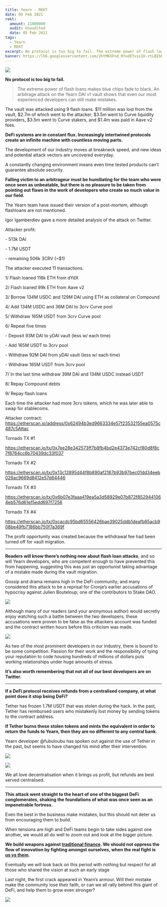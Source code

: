 ```yaml
---
title: Yearn - REKT
date: 05 Feb 2021
rekt: 
  amount: 11000000
  audit: Unaudited
  date: 05 Feb 2021
tags:
  - Yearn
  - REKT
excerpt: No protocol is too big to fail. The extreme power of flash loans makes blue chips fade to black. Even the mighty Yearn falls victim to the arbitrageur. Will Yearn be bailed out by CeFi?
banner: https://lh6.googleusercontent.com/2htMKXFnd_RYudETxssIO-ztLBIhBXwlq4jADQmX80p682WvwhLmjSjoYhE5spF_f_Yfan8DLIe4B2NwLLIec9tH5wt9H_RyRertgtKzELIVQrq3XTwFhwULAoP9BHzzmCeyqsWg
---
```


![](https://lh6.googleusercontent.com/2htMKXFnd_RYudETxssIO-ztLBIhBXwlq4jADQmX80p682WvwhLmjSjoYhE5spF_f_Yfan8DLIe4B2NwLLIec9tH5wt9H_RyRertgtKzELIVQrq3XTwFhwULAoP9BHzzmCeyqsWg)

**No protocol is too big to fail.**

> The extreme power of flash loans makes blue chips fade to black.
> An arbitrage attack on the Yearn DAI v1 vault shows that even our most experienced developers can still make mistakes.

The vault was attacked using 9 flash loans. $11 million was lost from the vault, $2.7m of which went to the attacker, $3.5m went to Curve liquidity providers, $3.5m went to Curve stakers, and $1.4m was paid in Aave v2 fees.

**DeFi systems are in constant flux. Increasingly intertwined protocols create an infinite machine with countless moving parts.**

The development of our industry moves at breakneck speed, and new ideas and potential attack vectors are uncovered everyday.

A constantly changing environment means even time tested products can’t guarantee absolute security.

**Falling victim to an arbitrageur must be humiliating for the team who were once seen as unbeatable, but there is no pleasure to be taken from pointing out flaws in the work of developers who create so much value in our field.**

The Yearn team have issued their version of a post-mortem, although flashloans are not mentioned.

Igor Igamberdiev gave a more detailed analysis of the attack on Twitter.

Attacker profit:

\- 513k DAI

\- 1.7M USDT

\- remaining 506k 3CRV (~$1)

The attacker executed 11 transactions.

1/ Flash loaned 116k ETH from dYdX

2/ Flash loaned 99k ETH from Aave v2

3/ Borrow 134M USDC and 129M DAI using ETH as collateral on Compound

4/ Add 134M USDC and 36M DAI to 3crv Curve pool

5/ Withdraw 165M USDT from 3crv Curve pool

6/ Repeat five times

\- Deposit 93M DAI to yDAI vault (less w/ each time)

\- Add 165M USDT to 3crv pool

\- Withdraw 92M DAI from yDAI vault (less w/ each time)

\- Withdraw 165M USDT from 3crv pool

7/ In the last time withdraw 39M DAI and 134M USDC instead USDT

8/ Repay Compound debts

9/ Repay flash loans

Each time the attacker had more 3crv tokens, which he was later able to swap for stablecoins.

Attacker contract: https://etherscan.io/address/0x62494b3ed9663334e57f23532155ea0575c487c5Attac

Tornado TX #1

https://etherscan.io/tx/0x7ee28e342573ff7b8fb4bd2e4373e742cf80d8f8c7f8764cc6b70439dc33f037

Tornado TX #2

https://etherscan.io/tx/0x13c12895d44f8b890af2187b93b97bec01dd34eeb026ac9669d8412e57d64446

Tornado TX #3

https://etherscan.io/tx/0x6b07e3faaa419ea5a3d58929e07b872f8529441064eb576d61ef5edd697f7256

Tornado TX #4

https://etherscan.io/tx/0xcacdc95bd65556426bae39025ddb1deafb65acb908be49fb7186bb750f7a369f

The profit opportunity was created because the withdrawal fee had been turned off for vault migration.

---

**Readers will know there’s nothing new about flash loan attacks**, and so will Yearn developers, who are competent enough to have prevented this from happening, suggesting this was just an opportunist taking advantage of a mistake made during the vault migration.

Gossip and drama remains high in the DeFi community; and many considered this attack to be a reprisal for Cronje’s earlier accusations of hypocrisy against Julien Bouteloup; one of the contributors to Stake DAO.

![](https://lh6.googleusercontent.com/JTjkSs0iTtatTK92Vs53mx1qb5FlCSkjxf9-BTxvo2BgB69Ftki6dPveLUvORlGpo4eH906UxH8ckMkkxwacqYO7e-itzE4eWMCZbbuQ4twuwni6lWYZAAwPaPJVInaOdAhqqxAH)

Although many of our readers (and your anonymous author) would secretly enjoy watching such a battle between the two developers, these accusations were proven to be false as the attackers account was funded and the contract written hours before this criticism was made.

![](https://lh6.googleusercontent.com/qK0b6N34P6dMIF4bt_pK08fPtPbcmI1dOmmXx3lThk76IKdsmEEyVpbl_5Yz9CqEFJoH4jQE0thf2uL30EnUd_h2Zq0ayyHk6PF14iiP7ZYSAzAktdMZzXTxA23UDgRt5IgUdcOE)

As two of the most prominent developers in our industry, there is bound to be some competition. Passion for their work and the responsibility of tying your reputation to code housing hundreds of millions of dollars puts working relationships under huge amounts of stress.

**It’s also worth remembering that not all of our best developers are on Twitter.**

---

**If a DeFi protocol receives refunds from a centralised company, at what point does it stop being DeFi?**

Tether has frozen 1.7M USDT that was stolen during the hack. In the past, Tether has reimbursed users who mistakenly lost money by sending tokens to the contract address.

**If Tether burns these stolen tokens and mints the equivalent in order to return the funds to Yearn, then they are no different to any central bank.**

Yearn developer @fubuloubu has spoken out against the use of Tether in the past, but seems to have changed his mind after their intervention.

![](https://lh4.googleusercontent.com/EQrZYxGPLP25hIXWLkUI5DUQbVBX8tDe6x_yOJf-P-ebQ9LvaRc0EXcN2N188mDCp1rXFMG92dq7l08jkrygHMXahVYECcHtNQbAcCwjVsWHeZPmhuC_gyRWfDXK2fSXWpVwGbay)

![](https://raw.githubusercontent.com/RektHQ/Assets/main/images/2021/02/image.png)

We all love decentralisation when it brings us profit, but refunds are best served centralised.

---

**This attack went straight to the heart of one of the biggest DeFi conglomerates, shaking the foundations of what was once seen as an impenetrable fortress.**

Even the best in the business make mistakes, but this should not deter us from encouraging them to build.

When tensions are high and DeFi teams begin to take sides against one another, we would all do well to zoom out and look at the bigger picture.

**We build weapons against [traditional finance](/cefi-rekt/). We should not oppress the flow of innovation by fighting amongst ourselves, when the real fight is [us vs them](/stable-coins-the-empire-strikes-back/).**

Eventually we will look back on this period with nothing but respect for all those who shared the vision at such an early stage

Last night, the first crack appeared in Yearn’s armour. Will their mistake make the community lose their faith, or can we all rally behind this giant of DeFi, and help them to grow even stronger?

![](https://lh5.googleusercontent.com/gwQf4mTtg264KPREnhva2DtM_OLqf7XuW2GCxxaHxhldpl46z-mwe5Mva9_Y61jzO5oIqO5GONSjtrQk-eTKtk1nQyaFnzcCaZm9oG-0dBxTOcCW_6hTAz2VkaI1_Oe6va25J5LD)
